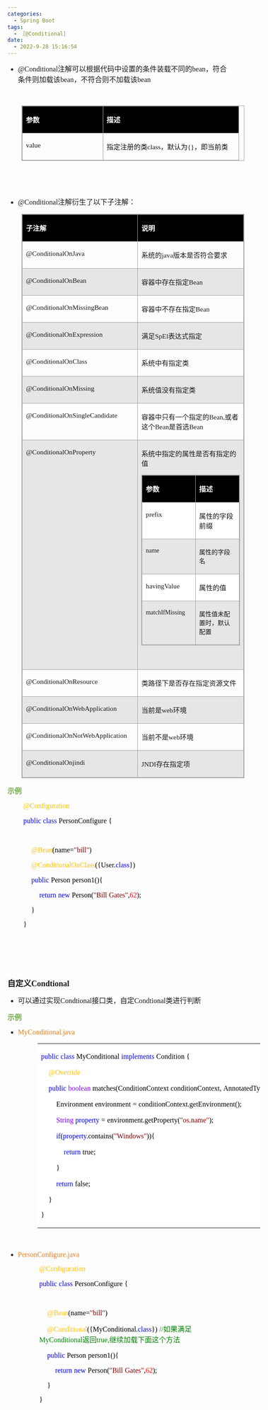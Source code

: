 ```yaml
---
categories:
  - Spring Boot
tags:
  - ［@Conditional］
date:
  - 2022-9-28 15:16:54
---
```


<ul style="list-style-type:disc">
    <li><span style="font-size:12.0pt"><span
                style="font-family:&quot;Comic Sans MS&quot;">@Conditional</span></span><span
            style="font-size:12.0pt"><span
                style="font-family:&quot;Microsoft YaHei UI&quot;">注解可以根据代码中设置的条件装载不同的</span></span><span
            style="font-size:12.0pt"><span style="font-family:&quot;Comic Sans MS&quot;">bean</span></span><span
            style="font-size:12.0pt"><span
                style="font-family:&quot;Microsoft YaHei UI&quot;">，符合条件则加载该</span></span><span
            style="font-size:12.0pt"><span style="font-family:&quot;Comic Sans MS&quot;">bean</span></span><span
            style="font-size:12.0pt"><span
                style="font-family:&quot;Microsoft YaHei UI&quot;">，不符合则不加载该</span></span><span
            style="font-size:12.0pt"><span style="font-family:&quot;Comic Sans MS&quot;">bean</span></span></li>
</ul>
<p><span style="font-size:12.0pt"><span style="font-family:&quot;Comic Sans MS&quot;">&nbsp;</span></span></p>
<table summary="" cellspacing="0"
    style="border-collapse:collapse; border-color:#a3a3a3; border-style:solid; border-width:1px; margin-left:32px"
    class=" cke_show_border">
    <tbody>
        <tr>
            <td
                style="background-color:black; border-bottom:1px solid #a3a3a3; border-left:1px solid #a3a3a3; border-right:1px solid #a3a3a3; border-top:1px solid #a3a3a3; vertical-align:top; width:1.725in">
                <p><span style="font-size:11.5pt"><span style="font-family:&quot;Microsoft YaHei UI&quot;"><span
                                style="color:white"><strong>参数</strong></span></span></span></p>
            </td>
            <td
                style="background-color:black; border-bottom:1px solid #a3a3a3; border-left:1px solid #a3a3a3; border-right:1px solid #a3a3a3; border-top:1px solid #a3a3a3; vertical-align:top; width:2.9569in">
                <p><span style="font-size:11.5pt"><span style="font-family:&quot;Microsoft YaHei UI&quot;"><span
                                style="color:white"><strong>描述</strong></span></span></span></p>
            </td>
        </tr>
        <tr>
            <td
                style="border-bottom:1px solid #a3a3a3; border-left:1px solid #a3a3a3; border-right:1px solid #a3a3a3; border-top:1px solid #a3a3a3; vertical-align:top; width:1.725in">
                <p><span style="font-size:11.5pt"><span style="font-family:&quot;Comic Sans MS&quot;"><span
                                style="color:#111111">value</span></span></span></p>
            </td>
            <td
                style="border-bottom:1px solid #a3a3a3; border-left:1px solid #a3a3a3; border-right:1px solid #a3a3a3; border-top:1px solid #a3a3a3; vertical-align:top; width:3.0263in">
                <p><span style="font-size:11.5pt"><span style="color:#111111"><span
                                style="font-family:&quot;Microsoft YaHei UI&quot;">指定注册的类</span><span
                                style="font-family:&quot;Comic Sans MS&quot;">class</span><span
                                style="font-family:&quot;Microsoft YaHei UI&quot;">，默认为</span><span
                                style="font-family:&quot;Comic Sans MS&quot;">{}</span><span
                                style="font-family:&quot;Microsoft YaHei UI&quot;">，即当前类</span></span></span></p>
            </td>
        </tr>
    </tbody>
</table>
<p><span style="font-size:12.0pt"><span style="font-family:&quot;Comic Sans MS&quot;">&nbsp;</span></span></p>
<p><span style="font-size:12.0pt"><span style="font-family:&quot;Comic Sans MS&quot;">&nbsp;</span></span></p>
<ul style="list-style-type:disc">
    <li><span style="font-size:12.0pt"><span
                style="font-family:&quot;Comic Sans MS&quot;">@Conditional</span></span><span
            style="font-size:12.0pt"><span style="font-family:&quot;Microsoft YaHei UI&quot;">注解衍生了以下子注解：</span></span>
    </li>
</ul>
<table summary="" cellspacing="0"
    style="border-collapse:collapse; border-color:#a3a3a3; border-style:solid; border-width:1px; margin-left:32px"
    class=" cke_show_border">
    <tbody>
        <tr>
            <td
                style="background-color:black; border-bottom:1px solid #a3a3a3; border-left:1px solid #a3a3a3; border-right:1px solid #a3a3a3; border-top:1px solid #a3a3a3; vertical-align:top; width:2.9729in">
                <p><span style="font-size:11.5pt"><span style="font-family:&quot;Microsoft YaHei UI&quot;"><span
                                style="color:white"><strong>子注解</strong></span></span></span></p>
            </td>
            <td
                style="background-color:black; border-bottom:1px solid #a3a3a3; border-left:1px solid #a3a3a3; border-right:1px solid #a3a3a3; border-top:1px solid #a3a3a3; vertical-align:top; width:4.1833in">
                <p><span style="font-size:11.5pt"><span style="font-family:&quot;Microsoft YaHei UI&quot;"><span
                                style="color:white"><strong>说明</strong></span></span></span></p>
            </td>
        </tr>
        <tr>
            <td
                style="border-bottom:1px solid #a3a3a3; border-left:1px solid #a3a3a3; border-right:1px solid #a3a3a3; border-top:1px solid #a3a3a3; vertical-align:top; width:2.9729in">
                <p><span style="font-size:11.5pt"><span
                            style="font-family:&quot;Comic Sans MS&quot;">@ConditionalOnJava</span></span></p>
            </td>
            <td
                style="border-bottom:1px solid #a3a3a3; border-left:1px solid #a3a3a3; border-right:1px solid #a3a3a3; border-top:1px solid #a3a3a3; vertical-align:top; width:4.1833in">
                <p><span style="font-size:11.5pt"><span
                            style="font-family:&quot;Microsoft YaHei UI&quot;">系统的</span><span
                            style="font-family:&quot;Comic Sans MS&quot;">java</span><span
                            style="font-family:&quot;Microsoft YaHei UI&quot;">版本是否符合要求</span></span></p>
            </td>
        </tr>
        <tr>
            <td
                style="background-color:#e7e6e6; border-bottom:1px solid #a3a3a3; border-left:1px solid #a3a3a3; border-right:1px solid #a3a3a3; border-top:1px solid #a3a3a3; vertical-align:top; width:2.9729in">
                <p><span style="font-size:11.5pt"><span
                            style="font-family:&quot;Comic Sans MS&quot;">@ConditionalOnBean</span></span></p>
            </td>
            <td
                style="background-color:#e7e6e6; border-bottom:1px solid #a3a3a3; border-left:1px solid #a3a3a3; border-right:1px solid #a3a3a3; border-top:1px solid #a3a3a3; vertical-align:top; width:4.1833in">
                <p><span style="font-size:11.5pt"><span
                            style="font-family:&quot;Microsoft YaHei UI&quot;">容器中存在指定</span><span
                            style="font-family:&quot;Comic Sans MS&quot;">Bean</span></span></p>
            </td>
        </tr>
        <tr>
            <td
                style="border-bottom:1px solid #a3a3a3; border-left:1px solid #a3a3a3; border-right:1px solid #a3a3a3; border-top:1px solid #a3a3a3; vertical-align:top; width:2.9729in">
                <p><span style="font-size:11.5pt"><span
                            style="font-family:&quot;Comic Sans MS&quot;">@ConditionalOnMissingBean</span></span></p>
            </td>
            <td
                style="border-bottom:1px solid #a3a3a3; border-left:1px solid #a3a3a3; border-right:1px solid #a3a3a3; border-top:1px solid #a3a3a3; vertical-align:top; width:4.1833in">
                <p><span style="font-size:11.5pt"><span
                            style="font-family:&quot;Microsoft YaHei UI&quot;">容器中不存在指定</span><span
                            style="font-family:&quot;Comic Sans MS&quot;">Bean</span></span></p>
            </td>
        </tr>
        <tr>
            <td
                style="background-color:#e7e6e6; border-bottom:1px solid #a3a3a3; border-left:1px solid #a3a3a3; border-right:1px solid #a3a3a3; border-top:1px solid #a3a3a3; vertical-align:top; width:2.9729in">
                <p><span style="font-size:11.5pt"><span
                            style="font-family:&quot;Comic Sans MS&quot;">@ConditionalOnExpression</span></span></p>
            </td>
            <td
                style="background-color:#e7e6e6; border-bottom:1px solid #a3a3a3; border-left:1px solid #a3a3a3; border-right:1px solid #a3a3a3; border-top:1px solid #a3a3a3; vertical-align:top; width:4.1833in">
                <p><span style="font-size:11.5pt"><span
                            style="font-family:&quot;Microsoft YaHei UI&quot;">满足</span><span
                            style="font-family:&quot;Comic Sans MS&quot;">SpEl</span><span
                            style="font-family:&quot;Microsoft YaHei UI&quot;">表达式指定</span></span></p>
            </td>
        </tr>
        <tr>
            <td
                style="border-bottom:1px solid #a3a3a3; border-left:1px solid #a3a3a3; border-right:1px solid #a3a3a3; border-top:1px solid #a3a3a3; vertical-align:top; width:2.9729in">
                <p><span style="font-size:11.5pt"><span
                            style="font-family:&quot;Comic Sans MS&quot;">@ConditionalOnClass</span></span></p>
            </td>
            <td
                style="border-bottom:1px solid #a3a3a3; border-left:1px solid #a3a3a3; border-right:1px solid #a3a3a3; border-top:1px solid #a3a3a3; vertical-align:top; width:4.1833in">
                <p><span style="font-size:11.5pt"><span
                            style="font-family:&quot;Microsoft YaHei UI&quot;">系统中有指定类</span></span></p>
            </td>
        </tr>
        <tr>
            <td
                style="background-color:#e7e6e6; border-bottom:1px solid #a3a3a3; border-left:1px solid #a3a3a3; border-right:1px solid #a3a3a3; border-top:1px solid #a3a3a3; vertical-align:top; width:2.9729in">
                <p><span style="font-size:11.5pt"><span
                            style="font-family:&quot;Comic Sans MS&quot;">@ConditionalOnMissing</span></span></p>
            </td>
            <td
                style="background-color:#e7e6e6; border-bottom:1px solid #a3a3a3; border-left:1px solid #a3a3a3; border-right:1px solid #a3a3a3; border-top:1px solid #a3a3a3; vertical-align:top; width:4.1833in">
                <p><span style="font-size:11.5pt"><span
                            style="font-family:&quot;Microsoft YaHei UI&quot;">系统值没有指定类</span></span></p>
            </td>
        </tr>
        <tr>
            <td
                style="border-bottom:1px solid #a3a3a3; border-left:1px solid #a3a3a3; border-right:1px solid #a3a3a3; border-top:1px solid #a3a3a3; vertical-align:top; width:2.9729in">
                <p><span style="font-size:11.5pt"><span
                            style="font-family:&quot;Comic Sans MS&quot;">@ConditionalOnSingleCandidate</span></span>
                </p>
            </td>
            <td
                style="border-bottom:1px solid #a3a3a3; border-left:1px solid #a3a3a3; border-right:1px solid #a3a3a3; border-top:1px solid #a3a3a3; vertical-align:top; width:4.1833in">
                <p><span style="font-size:11.5pt"><span
                            style="font-family:&quot;Microsoft YaHei UI&quot;">容器中只有一个指定的</span><span
                            style="font-family:&quot;Comic Sans MS&quot;">Bean,</span><span
                            style="font-family:&quot;Microsoft YaHei UI&quot;">或者这个</span><span
                            style="font-family:&quot;Comic Sans MS&quot;">Bean</span><span
                            style="font-family:&quot;Microsoft YaHei UI&quot;">是首选</span><span
                            style="font-family:&quot;Comic Sans MS&quot;">Bean</span></span></p>
            </td>
        </tr>
        <tr>
            <td
                style="background-color:#e7e6e6; border-bottom:1px solid #a3a3a3; border-left:1px solid #a3a3a3; border-right:1px solid #a3a3a3; border-top:1px solid #a3a3a3; vertical-align:top; width:2.9729in">
                <p><span style="font-size:11.5pt"><span
                            style="font-family:&quot;Comic Sans MS&quot;">@ConditionalOnProperty</span></span></p>
            </td>
            <td
                style="background-color:#e7e6e6; border-bottom:1px solid #a3a3a3; border-left:1px solid #a3a3a3; border-right:1px solid #a3a3a3; border-top:1px solid #a3a3a3; vertical-align:top; width:4.1833in">
                <p><span style="font-size:11.5pt"><span
                            style="font-family:&quot;Microsoft YaHei UI&quot;">系统中指定的属性是否有指定的值</span></span></p>
                <table summary="" cellspacing="0"
                    style="border-collapse:collapse; border-color:#a3a3a3; border-style:solid; border-width:1px; "
                    class=" cke_show_border">
                    <tbody>
                        <tr>
                            <td
                                style="background-color:black; border-bottom:1px solid #a3a3a3; border-left:1px solid #a3a3a3; border-right:1px solid #a3a3a3; border-top:1px solid #a3a3a3; vertical-align:top; width:1.4145in">
                                <p><span style="font-size:11.5pt"><span
                                            style="font-family:&quot;Microsoft YaHei UI&quot;"><span
                                                style="color:white"><strong>参数</strong></span></span></span></p>
                            </td>
                            <td
                                style="background-color:black; border-bottom:1px solid #a3a3a3; border-left:1px solid #a3a3a3; border-right:1px solid #a3a3a3; border-top:1px solid #a3a3a3; vertical-align:top; width:2.0666in">
                                <p><span style="font-size:11.5pt"><span
                                            style="font-family:&quot;Microsoft YaHei UI&quot;"><span
                                                style="color:white"><strong>描述</strong></span></span></span></p>
                            </td>
                        </tr>
                        <tr>
                            <td
                                style="background-color:white; border-bottom:1px solid #a3a3a3; border-left:1px solid #a3a3a3; border-right:1px solid #a3a3a3; border-top:1px solid #a3a3a3; vertical-align:top; width:1.4145in">
                                <p><span style="font-size:11.5pt"><span
                                            style="font-family:&quot;Comic Sans MS&quot;">prefix</span></span></p>
                            </td>
                            <td
                                style="background-color:white; border-bottom:1px solid #a3a3a3; border-left:1px solid #a3a3a3; border-right:1px solid #a3a3a3; border-top:1px solid #a3a3a3; vertical-align:top; width:2.0666in">
                                <p><span style="font-size:11.5pt"><span
                                            style="font-family:&quot;Microsoft YaHei UI&quot;">属性的字段前缀</span></span></p>
                            </td>
                        </tr>
                        <tr>
                            <td
                                style="border-bottom:1px solid #a3a3a3; border-left:1px solid #a3a3a3; border-right:1px solid #a3a3a3; border-top:1px solid #a3a3a3; vertical-align:top; width:1.4145in">
                                <p><span style="font-size:10.5pt"><span
                                            style="font-family:&quot;Comic Sans MS&quot;">name</span></span></p>
                            </td>
                            <td
                                style="border-bottom:1px solid #a3a3a3; border-left:1px solid #a3a3a3; border-right:1px solid #a3a3a3; border-top:1px solid #a3a3a3; vertical-align:top; width:2.0666in">
                                <p><span style="font-size:10.5pt"><span
                                            style="font-family:&quot;Microsoft YaHei UI&quot;">属性的字段名</span></span></p>
                            </td>
                        </tr>
                        <tr>
                            <td
                                style="background-color:white; border-bottom:1px solid #a3a3a3; border-left:1px solid #a3a3a3; border-right:1px solid #a3a3a3; border-top:1px solid #a3a3a3; vertical-align:top; width:1.4145in">
                                <p><span style="font-size:11.5pt"><span
                                            style="font-family:&quot;Comic Sans MS&quot;">havingValue</span></span></p>
                            </td>
                            <td
                                style="background-color:white; border-bottom:1px solid #a3a3a3; border-left:1px solid #a3a3a3; border-right:1px solid #a3a3a3; border-top:1px solid #a3a3a3; vertical-align:top; width:2.0666in">
                                <p><span style="font-size:11.5pt"><span
                                            style="font-family:&quot;Microsoft YaHei UI&quot;">属性的值</span></span></p>
                            </td>
                        </tr>
                        <tr>
                            <td
                                style="border-bottom:1px solid #a3a3a3; border-left:1px solid #a3a3a3; border-right:1px solid #a3a3a3; border-top:1px solid #a3a3a3; vertical-align:top; width:1.4145in">
                                <p><span style="font-size:10.5pt"><span
                                            style="font-family:&quot;Comic Sans MS&quot;">matchIfMissing</span></span>
                                </p>
                            </td>
                            <td
                                style="border-bottom:1px solid #a3a3a3; border-left:1px solid #a3a3a3; border-right:1px solid #a3a3a3; border-top:1px solid #a3a3a3; vertical-align:top; width:2.0666in">
                                <p><span style="font-size:10.5pt"><span
                                            style="font-family:&quot;Microsoft YaHei UI&quot;">属性值未配置时，默认配置</span></span>
                                </p>
                            </td>
                        </tr>
                    </tbody>
                </table>
                <p><span style="font-size:11.5pt"><span
                            style="font-family:&quot;Microsoft YaHei UI&quot;">&nbsp;</span></span></p>
            </td>
        </tr>
        <tr>
            <td
                style="border-bottom:1px solid #a3a3a3; border-left:1px solid #a3a3a3; border-right:1px solid #a3a3a3; border-top:1px solid #a3a3a3; vertical-align:top; width:2.9729in">
                <p><span style="font-size:11.5pt"><span
                            style="font-family:&quot;Comic Sans MS&quot;">@ConditionalOnResource</span></span></p>
            </td>
            <td
                style="border-bottom:1px solid #a3a3a3; border-left:1px solid #a3a3a3; border-right:1px solid #a3a3a3; border-top:1px solid #a3a3a3; vertical-align:top; width:4.1833in">
                <p><span style="font-size:11.5pt"><span
                            style="font-family:&quot;Microsoft YaHei UI&quot;">类路径下是否存在指定资源文件</span></span></p>
            </td>
        </tr>
        <tr>
            <td
                style="background-color:#e7e6e6; border-bottom:1px solid #a3a3a3; border-left:1px solid #a3a3a3; border-right:1px solid #a3a3a3; border-top:1px solid #a3a3a3; vertical-align:top; width:2.9729in">
                <p><span style="font-size:11.5pt"><span
                            style="font-family:&quot;Comic Sans MS&quot;">@ConditionalOnWebApplication</span></span></p>
            </td>
            <td
                style="background-color:#e7e6e6; border-bottom:1px solid #a3a3a3; border-left:1px solid #a3a3a3; border-right:1px solid #a3a3a3; border-top:1px solid #a3a3a3; vertical-align:top; width:4.1833in">
                <p><span style="font-size:11.5pt"><span
                            style="font-family:&quot;Microsoft YaHei UI&quot;">当前是</span><span
                            style="font-family:&quot;Comic Sans MS&quot;">web</span><span
                            style="font-family:&quot;Microsoft YaHei UI&quot;">环境</span></span></p>
            </td>
        </tr>
        <tr>
            <td
                style="border-bottom:1px solid #a3a3a3; border-left:1px solid #a3a3a3; border-right:1px solid #a3a3a3; border-top:1px solid #a3a3a3; vertical-align:top; width:2.9729in">
                <p><span style="font-size:11.5pt"><span
                            style="font-family:&quot;Comic Sans MS&quot;">@ConditionalOnNotWebApplication</span></span>
                </p>
            </td>
            <td
                style="border-bottom:1px solid #a3a3a3; border-left:1px solid #a3a3a3; border-right:1px solid #a3a3a3; border-top:1px solid #a3a3a3; vertical-align:top; width:4.1833in">
                <p><span style="font-size:11.5pt"><span
                            style="font-family:&quot;Microsoft YaHei UI&quot;">当前不是</span><span
                            style="font-family:&quot;Comic Sans MS&quot;">web</span><span
                            style="font-family:&quot;Microsoft YaHei UI&quot;">环境</span></span></p>
            </td>
        </tr>
        <tr>
            <td
                style="background-color:#e7e6e6; border-bottom:1px solid #a3a3a3; border-left:1px solid #a3a3a3; border-right:1px solid #a3a3a3; border-top:1px solid #a3a3a3; vertical-align:top; width:2.9729in">
                <p><span style="font-size:11.5pt"><span
                            style="font-family:&quot;Comic Sans MS&quot;">@ConditionalOnjindi</span></span></p>
            </td>
            <td
                style="background-color:#e7e6e6; border-bottom:1px solid #a3a3a3; border-left:1px solid #a3a3a3; border-right:1px solid #a3a3a3; border-top:1px solid #a3a3a3; vertical-align:top; width:4.1833in">
                <p><span style="font-size:11.5pt"><span style="font-family:&quot;Comic Sans MS&quot;">JNDI</span><span
                            style="font-family:&quot;Microsoft YaHei UI&quot;">存在指定项</span></span></p>
            </td>
        </tr>
    </tbody>
</table>
<p><span style="font-size:12.0pt"><span style="font-family:&quot;Microsoft YaHei UI&quot;"><span
                style="color:#70ad47"><strong>示例</strong></span></span></span></p>
<p style="margin-left:36px"><span style="font-size:12.0pt"><span style="font-family:&quot;Comic Sans MS&quot;"><span
                style="color:#ffc000">@Configuration</span></span></span></p>
<p style="margin-left:36px"><span style="font-size:12.0pt"><span style="font-family:&quot;Comic Sans MS&quot;"><span
                style="color:blue">public</span></span>&nbsp;<span style="font-family:&quot;Comic Sans MS&quot;"><span
                style="color:blue">class</span></span>&nbsp;<span style="font-family:&quot;Comic Sans MS&quot;"><span
                style="color:black">PersonConfigure</span></span>&nbsp;<span
            style="font-family:&quot;Comic Sans MS&quot;"><span style="color:black">{</span></span></span></p>
<p style="margin-left:36px"><span style="font-size:12.0pt"><span
            style="font-family:&quot;Comic Sans MS&quot;">&nbsp;</span></span></p>
<p style="margin-left:36px"><span style="font-size:12.0pt">&nbsp;&nbsp;&nbsp;&nbsp;<span
            style="font-family:&quot;Comic Sans MS&quot;"><span style="color:#ffc000">@Bean</span></span><span
            style="font-family:&quot;Comic Sans MS&quot;"><span style="color:black">(name=</span></span><span
            style="font-family:&quot;Comic Sans MS&quot;"><span style="color:maroon">"bill"</span></span><span
            style="font-family:&quot;Comic Sans MS&quot;"><span style="color:black">)</span></span></span></p>
<p style="margin-left:36px"><span style="font-size:12.0pt">&nbsp;&nbsp;&nbsp;&nbsp;<span
            style="font-family:&quot;Comic Sans MS&quot;"><span style="color:#ffc000">@Conditional</span></span><span
            style="font-family:&quot;Comic Sans MS&quot;"><span style="color:#ffc000">OnClass</span></span><span
            style="font-family:&quot;Comic Sans MS&quot;"><span style="color:black">({</span></span><span
            style="font-family:&quot;Comic Sans MS&quot;"><span style="color:black">User</span></span><span
            style="font-family:&quot;Comic Sans MS&quot;"><span style="color:black">.</span></span><span
            style="font-family:&quot;Comic Sans MS&quot;"><span style="color:blue">class</span></span><span
            style="font-family:&quot;Comic Sans MS&quot;"><span style="color:black">})</span></span></span></p>
<p style="margin-left:36px"><span style="font-size:12.0pt">&nbsp;&nbsp;&nbsp;&nbsp;<span
            style="font-family:&quot;Comic Sans MS&quot;"><span style="color:blue">public</span></span>&nbsp;<span
            style="font-family:&quot;Comic Sans MS&quot;"><span style="color:black">Person</span></span>&nbsp;<span
            style="font-family:&quot;Comic Sans MS&quot;"><span style="color:black">person1(){</span></span></span></p>
<p style="margin-left:36px"><span style="font-size:12.0pt">&nbsp;&nbsp;&nbsp;&nbsp;&nbsp;&nbsp;&nbsp;&nbsp;<span
            style="font-family:&quot;Comic Sans MS&quot;"><span style="color:blue">return</span></span>&nbsp;<span
            style="font-family:&quot;Comic Sans MS&quot;"><span style="color:blue">new</span></span>&nbsp;<span
            style="font-family:&quot;Comic Sans MS&quot;"><span style="color:black">Person(</span></span><span
            style="font-family:&quot;Comic Sans MS&quot;"><span style="color:maroon">"Bill</span></span>&nbsp;<span
            style="font-family:&quot;Comic Sans MS&quot;"><span style="color:maroon">Gates"</span></span><span
            style="font-family:&quot;Comic Sans MS&quot;"><span style="color:black">,</span></span><span
            style="font-family:&quot;Comic Sans MS&quot;"><span style="color:red">62</span></span><span
            style="font-family:&quot;Comic Sans MS&quot;"><span style="color:black">);</span></span></span></p>
<p style="margin-left:36px"><span style="font-size:12.0pt"><span style="color:black">&nbsp;&nbsp;&nbsp;&nbsp;<span
                style="font-family:&quot;Comic Sans MS&quot;">}</span></span></span></p>
<p style="margin-left:36px"><span style="font-size:12.0pt"><span style="font-family:&quot;Comic Sans MS&quot;"><span
                style="color:black">}</span></span></span></p>
<p><span style="font-size:12.0pt"><span style="font-family:&quot;Comic Sans MS&quot;">&nbsp;</span></span></p>
<p><span style="font-size:12.0pt"><span style="font-family:&quot;Comic Sans MS&quot;">&nbsp;</span></span></p>
<p><span style="font-size:12.0pt"><span style="font-family:&quot;Comic Sans MS&quot;">&nbsp;</span></span></p>
<p><span style="font-size:13.5pt"><strong><span
                style="font-family:&quot;Microsoft YaHei UI&quot;">自定义</span></strong><strong><span
                style="font-family:&quot;Comic Sans MS&quot;">Condtional</span></strong></span></p>
<ul>
    <li><span style="font-size:12.0pt"><span style="font-family:&quot;Microsoft YaHei UI&quot;">可以通过实现</span><span
                style="font-family:&quot;Comic Sans MS&quot;">Condtional</span><span
                style="font-family:&quot;Microsoft YaHei UI&quot;">接口类，自定</span><span
                style="font-family:&quot;Comic Sans MS&quot;">Condtional</span><span
                style="font-family:&quot;Microsoft YaHei UI&quot;">类进行判断</span></span></li>
</ul>
<p><span style="font-size:12.0pt"><span style="font-family:&quot;Microsoft YaHei UI&quot;"><span
                style="color:#70ad47"><strong>示例</strong></span></span></span></p>
<ul style="list-style-type:disc">
    <li><span style="color:#e67e22;"><span style="font-size:12.0pt"><span
                    style="font-family:&quot;Comic Sans MS&quot;">My</span></span><span style="font-size:12.0pt"><span
                    style="font-family:&quot;Comic Sans MS&quot;">Conditional</span></span><span
                style="font-size:12.0pt"><span style="font-family:&quot;Comic Sans MS&quot;">.java</span></span></span>
    </li>
</ul>
<table summary="" cellspacing="0"
    style="border-collapse:collapse; border-color:#a3a3a3; border-style:solid; border-width:0px; margin-left:68px"
    class=" cke_show_border">
    <tbody>
        <tr>
            <td
                style="background-color:white; border-bottom:0px; border-left:0px; border-right:0px; border-top:0px; vertical-align:top; width:9.1631in">
                <p><span style="font-size:12.0pt"><span style="font-family:&quot;Comic Sans MS&quot;"><span
                                style="color:blue">public</span></span>&nbsp;<span
                            style="font-family:&quot;Comic Sans MS&quot;"><span
                                style="color:blue">class</span></span>&nbsp;<span
                            style="font-family:&quot;Comic Sans MS&quot;"><span
                                style="color:black">My</span></span><span
                            style="font-family:&quot;Comic Sans MS&quot;"><span
                                style="color:black">Conditional</span></span>&nbsp;<span
                            style="font-family:&quot;Comic Sans MS&quot;"><span
                                style="color:blue">implements</span></span>&nbsp;<span
                            style="font-family:&quot;Comic Sans MS&quot;"><span
                                style="color:black">Condition</span></span>&nbsp;<span
                            style="font-family:&quot;Comic Sans MS&quot;"><span
                                style="color:black">{</span></span></span></p>
                <p><span style="font-size:12.0pt">&nbsp;&nbsp;&nbsp;&nbsp;<span
                            style="font-family:&quot;Comic Sans MS&quot;"><span
                                style="color:#ffc000">@Override</span></span></span></p>
                <p><span style="font-size:12.0pt">&nbsp;&nbsp;&nbsp;&nbsp;<span
                            style="font-family:&quot;Comic Sans MS&quot;"><span
                                style="color:blue">public</span></span>&nbsp;<span
                            style="font-family:&quot;Comic Sans MS&quot;"><span
                                style="color:#8000ff">boolean</span></span>&nbsp;<span
                            style="font-family:&quot;Comic Sans MS&quot;"><span
                                style="color:black">matches(ConditionContext</span></span>&nbsp;<span
                            style="font-family:&quot;Comic Sans MS&quot;"><span
                                style="color:black">conditionContext,</span></span>&nbsp;<span
                            style="font-family:&quot;Comic Sans MS&quot;"><span
                                style="color:black">AnnotatedTypeMetadata</span></span>&nbsp;<span
                            style="font-family:&quot;Comic Sans MS&quot;"><span
                                style="color:black">annotatedTypeMetadata)</span></span>&nbsp;<span
                            style="font-family:&quot;Comic Sans MS&quot;"><span
                                style="color:black">{</span></span></span></p>
                <p><span style="font-size:12.0pt"><span
                            style="color:black">&nbsp;&nbsp;&nbsp;&nbsp;&nbsp;&nbsp;&nbsp;&nbsp;<span
                                style="font-family:&quot;Comic Sans MS&quot;">Environment</span>&nbsp;<span
                                style="font-family:&quot;Comic Sans MS&quot;">environment</span>&nbsp;<span
                                style="font-family:&quot;Comic Sans MS&quot;">=</span>&nbsp;<span
                                style="font-family:&quot;Comic Sans MS&quot;">conditionContext.getEnvironment();</span></span></span>
                </p>
                <p><span style="font-size:12.0pt">&nbsp;&nbsp;&nbsp;&nbsp;&nbsp;&nbsp;&nbsp;&nbsp;<span
                            style="font-family:&quot;Comic Sans MS&quot;"><span
                                style="color:#8000ff">String</span></span>&nbsp;<span
                            style="font-family:&quot;Comic Sans MS&quot;"><span
                                style="color:blue">property</span></span>&nbsp;<span
                            style="font-family:&quot;Comic Sans MS&quot;"><span
                                style="color:black">=</span></span>&nbsp;<span
                            style="font-family:&quot;Comic Sans MS&quot;"><span
                                style="color:black">environment.getProperty(</span></span><span
                            style="font-family:&quot;Comic Sans MS&quot;"><span
                                style="color:maroon">"os.name"</span></span><span
                            style="font-family:&quot;Comic Sans MS&quot;"><span
                                style="color:black">);</span></span></span></p>
                <p><span style="font-size:12.0pt">&nbsp;&nbsp;&nbsp;&nbsp;&nbsp;&nbsp;&nbsp;&nbsp;<span
                            style="font-family:&quot;Comic Sans MS&quot;"><span style="color:blue">if</span></span><span
                            style="font-family:&quot;Comic Sans MS&quot;"><span style="color:black">(</span></span><span
                            style="font-family:&quot;Comic Sans MS&quot;"><span
                                style="color:blue">property</span></span><span
                            style="font-family:&quot;Comic Sans MS&quot;"><span
                                style="color:black">.contains(</span></span><span
                            style="font-family:&quot;Comic Sans MS&quot;"><span
                                style="color:maroon">"Windows"</span></span><span
                            style="font-family:&quot;Comic Sans MS&quot;"><span
                                style="color:black">)){</span></span></span></p>
                <p><span style="font-size:12.0pt">&nbsp;&nbsp;&nbsp;&nbsp;&nbsp;&nbsp;&nbsp;&nbsp;&nbsp;&nbsp;&nbsp;&nbsp;<span
                            style="font-family:&quot;Comic Sans MS&quot;"><span
                                style="color:blue">return</span></span>&nbsp;<span
                            style="font-family:&quot;Comic Sans MS&quot;"><span
                                style="color:black">true;</span></span></span></p>
                <p><span style="font-size:12.0pt"><span
                            style="color:black">&nbsp;&nbsp;&nbsp;&nbsp;&nbsp;&nbsp;&nbsp;&nbsp;<span
                                style="font-family:&quot;Comic Sans MS&quot;">}</span></span></span></p>
                <p><span style="font-size:12.0pt">&nbsp;&nbsp;&nbsp;&nbsp;&nbsp;&nbsp;&nbsp;&nbsp;<span
                            style="font-family:&quot;Comic Sans MS&quot;"><span
                                style="color:blue">return</span></span>&nbsp;<span
                            style="font-family:&quot;Comic Sans MS&quot;"><span
                                style="color:black">false;</span></span></span></p>
                <p><span style="font-size:12.0pt"><span style="color:black">&nbsp;&nbsp;&nbsp;&nbsp;<span
                                style="font-family:&quot;Comic Sans MS&quot;">}</span></span></span></p>
                <p><span style="font-size:12.0pt"><span style="font-family:&quot;Comic Sans MS&quot;"><span
                                style="color:black">}</span></span></span></p>
            </td>
        </tr>
    </tbody>
</table>
<p><span style="font-size:13.5pt"><span style="font-family:&quot;Comic Sans MS&quot;">&nbsp;</span></span></p>
<ul style="list-style-type:disc">
    <li><span style="color:#e67e22;"><span style="font-size:12.0pt"><span
                    style="font-family:&quot;Comic Sans MS&quot;">PersonConfigure</span></span><span
                style="font-size:12.0pt"><span style="font-family:&quot;Comic Sans MS&quot;">.java</span></span></span>
    </li>
</ul>
<p style="margin-left:72px"><span style="font-size:12.0pt"><span style="font-family:&quot;Comic Sans MS&quot;"><span
                style="color:#ffc000">@Configuration</span></span></span></p>
<p style="margin-left:72px"><span style="font-size:12.0pt"><span style="font-family:&quot;Comic Sans MS&quot;"><span
                style="color:blue">public</span></span>&nbsp;<span style="font-family:&quot;Comic Sans MS&quot;"><span
                style="color:blue">class</span></span>&nbsp;<span style="font-family:&quot;Comic Sans MS&quot;"><span
                style="color:black">PersonConfigure</span></span>&nbsp;<span
            style="font-family:&quot;Comic Sans MS&quot;"><span style="color:black">{</span></span></span></p>
<p style="margin-left:72px"><span style="font-size:12.0pt"><span
            style="font-family:&quot;Comic Sans MS&quot;">&nbsp;</span></span></p>
<p style="margin-left:72px"><span style="font-size:12.0pt">&nbsp;&nbsp;&nbsp;&nbsp;<span
            style="font-family:&quot;Comic Sans MS&quot;"><span style="color:#ffc000">@Bean</span></span><span
            style="font-family:&quot;Comic Sans MS&quot;"><span style="color:black">(name=</span></span><span
            style="font-family:&quot;Comic Sans MS&quot;"><span style="color:maroon">"bill"</span></span><span
            style="font-family:&quot;Comic Sans MS&quot;"><span style="color:black">)</span></span></span></p>
<p style="margin-left:72px"><span style="font-size:12.0pt">&nbsp;&nbsp;&nbsp;&nbsp;<span
            style="font-family:&quot;Comic Sans MS&quot;"><span style="color:#ffc000">@Conditional</span></span><span
            style="font-family:&quot;Comic Sans MS&quot;"><span style="color:black">({</span></span><span
            style="font-family:&quot;Comic Sans MS&quot;"><span style="color:black">My</span></span><span
            style="font-family:&quot;Comic Sans MS&quot;"><span style="color:black">Conditional.</span></span><span
            style="font-family:&quot;Comic Sans MS&quot;"><span style="color:blue">class</span></span><span
            style="font-family:&quot;Comic Sans MS&quot;"><span style="color:black">})</span></span> <span
            style="font-family:&quot;Comic Sans MS&quot;"><span style="color:green">//</span></span><span
            style="font-family:&quot;Microsoft YaHei UI&quot;"><span style="color:green">如果满足</span></span><span
            style="font-family:&quot;Comic Sans MS&quot;"><span style="color:green">My</span></span><span
            style="font-family:&quot;Comic Sans MS&quot;"><span style="color:green">Conditional</span></span><span
            style="font-family:&quot;Microsoft YaHei UI&quot;"><span style="color:green">返回</span></span><span
            style="font-family:&quot;Comic Sans MS&quot;"><span style="color:green">true,</span></span><span
            style="font-family:&quot;Microsoft YaHei UI&quot;"><span style="color:green">继续加载下面这个方法</span></span></span>
</p>
<p style="margin-left:72px"><span style="font-size:12.0pt">&nbsp;&nbsp;&nbsp;&nbsp;<span
            style="font-family:&quot;Comic Sans MS&quot;"><span style="color:blue">public</span></span>&nbsp;<span
            style="font-family:&quot;Comic Sans MS&quot;"><span style="color:black">Person</span></span>&nbsp;<span
            style="font-family:&quot;Comic Sans MS&quot;"><span style="color:black">person1(){</span></span></span></p>
<p style="margin-left:72px"><span style="font-size:12.0pt">&nbsp;&nbsp;&nbsp;&nbsp;&nbsp;&nbsp;&nbsp;&nbsp;<span
            style="font-family:&quot;Comic Sans MS&quot;"><span style="color:blue">return</span></span>&nbsp;<span
            style="font-family:&quot;Comic Sans MS&quot;"><span style="color:blue">new</span></span>&nbsp;<span
            style="font-family:&quot;Comic Sans MS&quot;"><span style="color:black">Person(</span></span><span
            style="font-family:&quot;Comic Sans MS&quot;"><span style="color:maroon">"Bill</span></span>&nbsp;<span
            style="font-family:&quot;Comic Sans MS&quot;"><span style="color:maroon">Gates"</span></span><span
            style="font-family:&quot;Comic Sans MS&quot;"><span style="color:black">,</span></span><span
            style="font-family:&quot;Comic Sans MS&quot;"><span style="color:red">62</span></span><span
            style="font-family:&quot;Comic Sans MS&quot;"><span style="color:black">);</span></span></span></p>
<p style="margin-left:72px"><span style="font-size:12.0pt"><span style="color:black">&nbsp;&nbsp;&nbsp;&nbsp;<span
                style="font-family:&quot;Comic Sans MS&quot;">}</span></span></span></p>
<p style="margin-left:72px"><span style="font-size:12.0pt"><span style="font-family:&quot;Comic Sans MS&quot;"><span
                style="color:black">}</span></span></span></p>
<p><span style="font-size:13.5pt"><span style="font-family:&quot;Comic Sans MS&quot;">&nbsp;</span></span></p>
